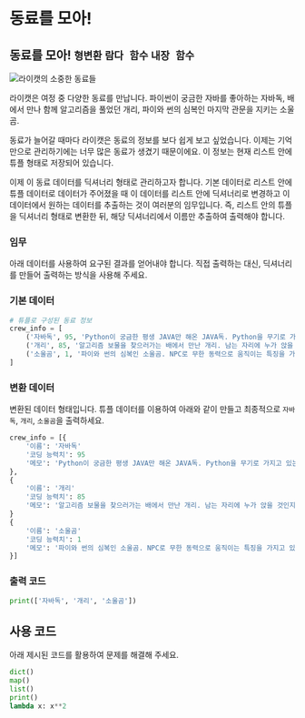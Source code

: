 # 동료를 모아!

## 동료를 모아! `형변환` `람다 함수` `내장 함수`

![라이캣의 소중한 동료들](14.webp)

라이캣은 여정 중 다양한 동료를 만납니다. 파이썬이 궁금한 자바를 좋아하는 자바독, 배에서 만나 함께 알고리즘을 풀었던 개리, 파이와 썬의 심복인 마지막 관문을 지키는 소울곰.

동료가 늘어갈 때마다 라이캣은 동료의 정보를 보다 쉽게 보고 싶었습니다. 이제는 기억만으로 관리하기에는 너무 많은 동료가 생겼기 때문이에요. 이 정보는 현재 리스트 안에 튜플 형태로 저장되어 있습니다.

이제 이 동료 데이터를 딕셔너리 형태로 관리하고자 합니다. 기본 데이터로 리스트 안에 튜플 데이터로 데이터가 주어졌을 때 이 데이터를 리스트 안에 딕셔너리로 변경하고 이 데이터에서 원하는 데이터를 추출하는 것이 여러분의 임무입니다. 즉, 리스트 안의 튜플을 딕셔너리 형태로 변환한 뒤, 해당 딕셔너리에서 이름만 추출하여 출력해야 합니다.

### 임무

아래 데이터를 사용하여 요구된 결과를 얻어내야 합니다. 직접 출력하는 대신, 딕셔너리를 만들어 출력하는 방식을 사용해 주세요.

### 기본 데이터

```python
# 튜플로 구성된 동료 정보
crew_info = [
    ('자바독', 95, 'Python이 궁금한 평생 JAVA만 해온 JAVA독. Python을 무기로 가지고 있는 라이캣이 동료가 되라는 말에 호기심을 느껴 작은 시험을 냈고 라이캣이 지혜를 발휘하여 문제를 풀자 라이캣의 동료가 됨. Python으로 여러가지를 해보고자 함.'),
    ('개리', 85, '알고리즘 보물을 찾으러가는 배에서 만난 개리. 남는 자리에 누가 앉을 것인지에 대해 논의하던 중 페이지 교체 알고리즘으로 약자를 배려하는 아이디어를 낸 라이캣에 감복하여 동료가 되었음.'),
    ('소울곰', 1, '파이와 썬의 심복인 소울곰. NPC로 무한 동력으로 움직이는 특징을 가지고 있다. 성산일출봉에서 파이와 썬의 마지막 관문을 지키는 지킴이. 카페 주인으로 위장하고 있으나 단번에 NPC인 것을 알아봄.')
]
```

### 변환 데이터

변환된 데이터 형태입니다. 튜플 데이터를 이용하여 아래와 같이 만들고 최종적으로 `자바독`, `개리`, `소울곰`을 출력하세요.
```python
crew_info = [{
    '이름': '자바독'
    '코딩 능력치': 95
    '메모': 'Python이 궁금한 평생 JAVA만 해온 JAVA독. Python을 무기로 가지고 있는 라이캣이 동료가 되라는 말에 호기심을 느껴 작은 시험을 냈고 라이캣이 지혜를 발휘하여 문제를 풀자 라이캣의 동료가 됨. Python으로 여러가지를 해보고자 함.'
},
{
    '이름': '개리'
    '코딩 능력치': 85
    '메모': '알고리즘 보물을 찾으러가는 배에서 만난 개리. 남는 자리에 누가 앉을 것인지에 대해 논의하던 중 페이지 교체 알고리즘으로 약자를 배려하는 아이디어를 낸 라이캣에 감복하여 동료가 되었음.'
}
{
    '이름': '소울곰'
    '코딩 능력치': 1
    '메모': '파이와 썬의 심복인 소울곰. NPC로 무한 동력으로 움직이는 특징을 가지고 있다. 성산일출봉에서 파이와 썬의 마지막 관문을 지키는 지킴이. 카페 주인으로 위장하고 있으나 단번에 NPC인 것을 알아봄.'
}]
```

### 출력 코드
```python
print(['자바독', '개리', '소울곰'])
```

## 사용 코드
아래 제시된 코드를 활용하여 문제를 해결해 주세요.
```python
dict()
map()
list()
print()
lambda x: x**2
```